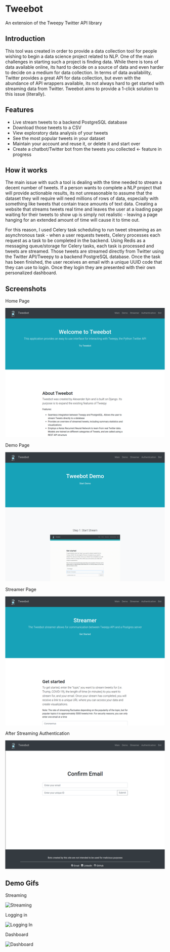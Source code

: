 # Tweebot
An extension of the Tweepy Twitter API library

## Introduction

This tool was created in order to provide a data collection tool for people wishing to begin a data science project related to NLP. One of the main challenges in starting such a project is finding data. While there is tons of data available online, its hard to decide on a source of data and even harder to decide on a medium for data collection. In terms of data availability, Twitter provides a great API for data collection, but even with the abundance of API wrappers available, its not always hard to get started with streaming data from Twitter. Tweebot aims to provide a 1-click solution to this issue (literally).  

## Features 

* Live stream tweets to a backend PostgreSQL database
* Download those tweets to a CSV
* View exploratory data analysis of your tweets
* See the most popular tweets in your dataset
* Maintain your account and reuse it, or delete it and start over
* Create a chatbot/Twitter bot from the tweets you collected <- feature in progress

## How it works

The main issue with such a tool is dealing with the time needed to stream a decent number of tweets. If a person wants to complete a NLP project that will provide actionable results, its not unreasonable to assume that the dataset they will require will need millions of rows of data, especially with something like tweets that contain trace amounts of text data. Creating a website that streams tweets real time and leaves the user at a loading page waiting for their tweets to show up is simply not realistic - leaving a page hanging for an extended amount of time will cause it to time out. 

For this reason, I used Celery task scheduling to run tweet streaming as an asynchronous task - when a user requests tweets, Celery processes each request as a task to be completed in the backend. Using Redis as a messaging queue/storage for Celery tasks, each task is processed and tweets are streamed. Those tweets are streamed directly from Twitter using the Twitter API/Tweepy to a backend PostgreSQL database. Once the task has been finished, the user receives an email with a unique UUID code that they can use to login. Once they login they are presented with their own personalized dashboard. 

## Screenshots 

Home Page 

![Tweebot Main Page](imgs/tweebot_main.png)


Demo Page

![Tweebot Demo Page](imgs/tweebot_demo.png)


Streamer Page

![Tweebot Streamer Page](imgs/tweebot_streamer.png)


After Streaming Authentication

![Tweebot Authentication](imgs/authentication.png)

## Demo Gifs

Streaming

![Streaming](imgs/streamer.gif)


Logging in

![Logging In](imgs/logging_in.gif)


Dashboard

![Dashboard](imgs/dashboard.gif)



